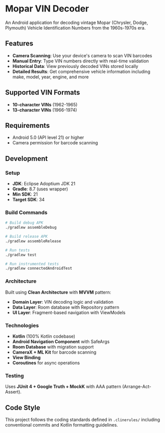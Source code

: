 # Mopar VIN Decoder

An Android application for decoding vintage Mopar (Chrysler, Dodge, Plymouth) Vehicle Identification Numbers from the 1960s-1970s era.

## Features

- **Camera Scanning**: Use your device's camera to scan VIN barcodes
- **Manual Entry**: Type VIN numbers directly with real-time validation
- **Historical Data**: View previously decoded VINs stored locally
- **Detailed Results**: Get comprehensive vehicle information including make, model, year, engine, and more

## Supported VIN Formats

- **10-character VINs** (1962-1965)
- **13-character VINs** (1966-1974)

## Requirements

- Android 5.0 (API level 21) or higher
- Camera permission for barcode scanning

## Development

### Setup

- **JDK**: Eclipse Adoptium JDK 21
- **Gradle**: 8.7 (uses wrapper)
- **Min SDK**: 21
- **Target SDK**: 34

### Build Commands

```bash
# Build debug APK
./gradlew assembleDebug

# Build release APK
./gradlew assembleRelease

# Run tests
./gradlew test

# Run instrumented tests
./gradlew connectedAndroidTest
```

### Architecture

Built using **Clean Architecture** with **MVVM** pattern:

- **Domain Layer**: VIN decoding logic and validation
- **Data Layer**: Room database with Repository pattern
- **UI Layer**: Fragment-based navigation with ViewModels

### Technologies

- **Kotlin** (100% Kotlin codebase)
- **Android Navigation Component** with SafeArgs
- **Room Database** with migration support
- **CameraX + ML Kit** for barcode scanning
- **View Binding**
- **Coroutines** for async operations

### Testing

Uses **JUnit 4 + Google Truth + MockK** with AAA pattern (Arrange-Act-Assert).

## Code Style

This project follows the coding standards defined in `.clinerules/` including conventional commits and Kotlin formatting guidelines.